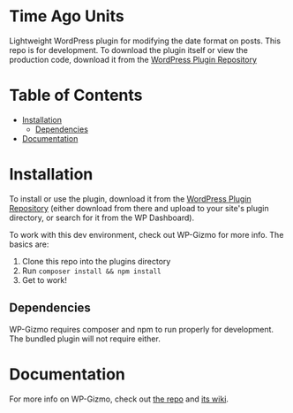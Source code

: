 # Time Ago Units
Lightweight WordPress plugin for modifying the date format on posts. This repo is for development. To download the plugin itself or view the production code, download it from the [WordPress Plugin Repository](https://wordpress.org/plugins/time-ago-units/)

# Table of Contents
- [Installation](#installation)
  * [Dependencies](#dependencies)
- [Documentation](#documentation)

# Installation
To install or use the plugin, download it from the [WordPress Plugin Repository](https://wordpress.org/plugins/time-ago-units/) (either download from there and upload to your site's plugin directory, or search for it from the WP Dashboard).

To work with this dev environment, check out WP-Gizmo for more info. The basics are:
1. Clone this repo into the plugins directory
2. Run `composer install && npm install`
3. Get to work!


## Dependencies
WP-Gizmo requires composer and npm to run properly for development. The bundled plugin will not require either.

# Documentation
For more info on WP-Gizmo, check out [the repo](https://github.com/jacklowrie/wp-gizmo) and [its wiki](https://github.com/jacklowrie/wp-gizmo/wiki).
